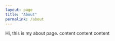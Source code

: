 ```yaml
---
layout: page
title: "About"
permalink: /about
---
```


Hi, this is my about page. content content content
